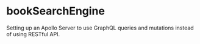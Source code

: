 # bookSearchEngine
Setting up an Apollo Server to use  GraphQL queries and mutations instead of using RESTful API.

